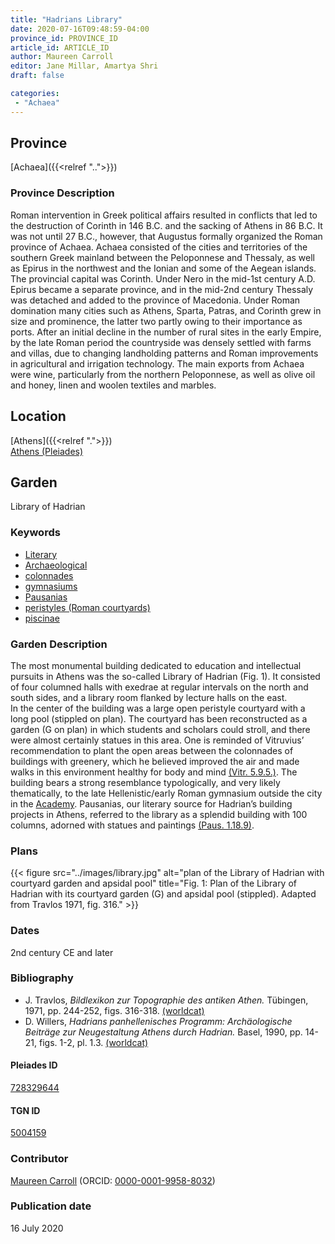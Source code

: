```yaml
---
title: "Hadrians Library"
date: 2020-07-16T09:48:59-04:00
province_id: PROVINCE_ID
article_id: ARTICLE_ID
author: Maureen Carroll
editor: Jane Millar, Amartya Shri
draft: false

categories:
 - "Achaea"
---
```


## Province

[Achaea]({{<relref "..">}})

### Province Description

Roman intervention in Greek political affairs resulted in conflicts that led to the destruction of Corinth in 146 B.C. and the sacking of Athens in 86 B.C. It was not until 27 B.C., however, that Augustus formally organized the Roman province of Achaea. Achaea consisted of the cities and territories of the southern Greek mainland between the Peloponnese and Thessaly, as well as Epirus in the northwest and the Ionian and some of the Aegean islands.
The provincial capital was Corinth. Under Nero in the mid-1st century A.D. Epirus became a separate province, and in the mid-2nd century Thessaly was detached and added to the province of Macedonia. Under Roman domination many cities such as Athens, Sparta, Patras, and Corinth grew in size and prominence, the latter two partly owing to their importance as ports.  After an initial decline in the number of rural sites in the early Empire, by the late Roman period the countryside was densely settled with farms and villas, due to changing landholding patterns and Roman improvements in agricultural and irrigation technology. The main exports from Achaea were wine, particularly from the northern Peloponnese, as well as olive oil and honey, linen and woolen textiles and marbles.

## Location

[Athens]({{<relref ".">}}) \
[Athens (Pleiades)](https://pleiades.stoa.org/places/579885)

<!--### Location Description-->

<!-- LEAVE THIS BLANK FOR NOW -->

<!--## Sublocation-->

<!--### Sublocation Description-->

<!-- DESCRIPTION -->

## Garden

Library of Hadrian

### Keywords

- [Literary](#)
- [Archaeological](#)
- [colonnades](http://vocab.getty.edu/page/aat/300002613)
- [gymnasiums](http://vocab.getty.edu/page/aat/300007297)
- [Pausanias](https://catalog.perseus.org/cite-collections/authors/urn:cite:perseus:author.1054.1)
- [peristyles (Roman courtyards)](http://vocab.getty.edu/page/aat/300080971)
- [piscinae](http://vocab.getty.edu/page/aat/300375619)

### Garden Description

The most monumental building dedicated to education and intellectual pursuits in Athens was the so-called Library of Hadrian (Fig. 1).  It consisted of four columned halls with exedrae at regular intervals on the north and south sides, and a library room flanked by lecture halls on the east.  
In the center of the building was a large open peristyle courtyard with a long pool (stippled on plan).  The courtyard has been reconstructed as a garden (G on plan) in which students and scholars could stroll, and there were almost certainly statues in this area.  One is reminded of Vitruvius’ recommendation to plant the open areas between the colonnades of buildings with greenery, which he believed improved the air and made walks in this environment healthy for body and mind [(Vitr. 5.9.5.)](http://data.perseus.org/citations/urn:cts:latinLit:phi1056.phi001.perseus-eng1:5.9.5). The building bears a strong resemblance typologically, and very likely thematically, to the late Hellenistic/early Roman gymnasium outside the city in the [Academy](#).  Pausanias, our literary source for Hadrian’s building projects in Athens, referred to the library as a splendid building with 100 columns, adorned with statues and paintings [(Paus. 1.18.9)](http://data.perseus.org/citations/urn:cts:greekLit:tlg0525.tlg001.perseus-eng1:1.18.9).

<!--### Maps-->

<!--
{{< figure src="../images/image_name.ext" alt="alt_text" title="CAPTION" >}}
-->

### Plans

{{< figure src="../images/library.jpg" alt="plan of the Library of Hadrian with courtyard garden and apsidal pool" title="Fig. 1: Plan of the Library of Hadrian with its courtyard garden (G) and apsidal pool (stippled). Adapted from Travlos 1971, fig. 316." >}}

<!--### Images-->

<!--
{{< figure src="../images/image_name.ext" alt="alt_text" title="CAPTION" >}}
-->

### Dates
2nd century CE and later

### Bibliography

* J. Travlos, *Bildlexikon zur Topographie des antiken Athen.* Tübingen, 1971, pp. 244-252, figs. 316-318. [(worldcat)](http://www.worldcat.org/oclc/1024546553)
* D. Willers, *Hadrians panhellenisches Programm: Archäologische Beiträge zur Neugestaltung Athens durch Hadrian.* Basel, 1990, pp. 14-21, figs. 1-2, pl. 1.3. [(worldcat)](http://www.worldcat.org/oclc/22880052)

<!--#### Periodo ID-->

<!-- [PERIODO_ID](https://pleiades.stoa.org/places/PLEIADES_ID) -->

#### Pleiades ID

[728329644](https://pleiades.stoa.org/places/728329644)

#### TGN ID

[5004159](http://vocab.getty.edu/page/tgn/5004159)

### Contributor

[Maureen Carroll](link) (ORCID: [0000-0001-9958-8032](https://orcid.org/0000-0001-9958-8032))

### Publication date

16 July 2020

<!--### Related articles-->

<!-- Links to other related articles. Leave blank for now -->
